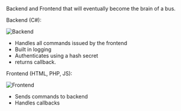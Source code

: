 Backend and Frontend that will eventually become the brain of a bus.

Backend (C#):

![Backend](https://adameastwood.com/.bmp/backend.png "Screenshot of backend")

  - Handles all commands issued by the frontend
  - Built in logging
  - Authenticates using a hash secret
  - returns callback.

Frontend (HTML, PHP, JS):

![Frontend](https://adameastwood.com/.bmp/frontend.png "Screenshot of frontend")
  
  - Sends commands to backend
  - Handles callbacks
